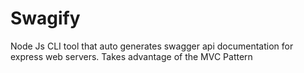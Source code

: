 # Swagify
Node Js CLI tool that auto generates swagger api documentation for express web servers. Takes advantage of the MVC Pattern

